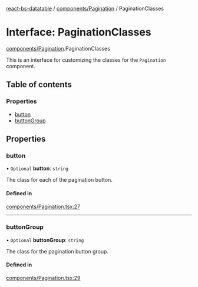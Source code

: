 [react-bs-datatable](../README.md) / [components/Pagination](../modules/components_Pagination.md) / PaginationClasses

# Interface: PaginationClasses

[components/Pagination](../modules/components_Pagination.md).PaginationClasses

This is an interface for customizing the classes for
the `Pagination` component.

## Table of contents

### Properties

- [button](components_Pagination.PaginationClasses.md#button)
- [buttonGroup](components_Pagination.PaginationClasses.md#buttongroup)

## Properties

### button

• `Optional` **button**: `string`

The class for each of the pagination button.

#### Defined in

[components/Pagination.tsx:27](https://github.com/imballinst/react-bs-datatable/blob/0e2d530/src/components/Pagination.tsx#L27)

___

### buttonGroup

• `Optional` **buttonGroup**: `string`

The class for the pagination button group.

#### Defined in

[components/Pagination.tsx:29](https://github.com/imballinst/react-bs-datatable/blob/0e2d530/src/components/Pagination.tsx#L29)
